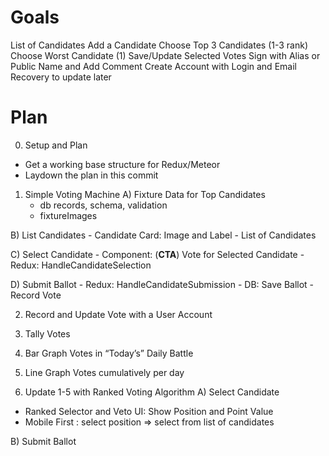 # Goals
List of Candidates
Add a Candidate
Choose Top 3 Candidates (1-3 rank)
Choose Worst Candidate (1)
Save/Update Selected Votes
Sign with Alias or Public Name and Add Comment
Create Account with Login and Email Recovery to update later

# Plan
0. Setup and Plan
- Get a working base structure for Redux/Meteor
- Laydown the plan in this commit

1. Simple Voting Machine
  A) Fixture Data for Top Candidates
    - db records, schema, validation
    - fixtureImages

  B) List Candidates
    - Candidate Card: Image and Label
    - List of Candidates

  C) Select Candidate
    - Component: (**CTA**) Vote for Selected Candidate
    - Redux: HandleCandidateSelection

  D) Submit Ballot
    - Redux: HandleCandidateSubmission
    - DB: Save Ballot - Record Vote

2. Record and Update Vote with a User Account

3. Tally Votes

4. Bar Graph Votes in “Today’s” Daily Battle

5. Line Graph Votes cumulatively per day

6. Update 1-5 with Ranked Voting Algorithm
  A) Select Candidate
  - Ranked Selector and Veto UI: Show Position and Point Value
  - Mobile First
    : select position => select from list of candidates

  B) Submit Ballot
